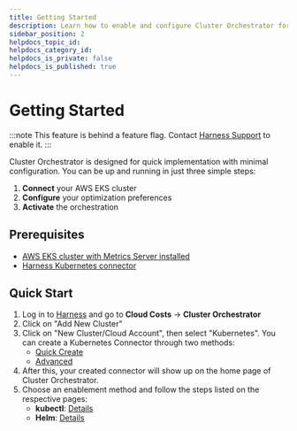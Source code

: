 ```yaml
---
title: Getting Started
description: Learn how to enable and configure Cluster Orchestrator for your EKS clusters
sidebar_position: 2
helpdocs_topic_id: 
helpdocs_category_id: 
helpdocs_is_private: false
helpdocs_is_published: true
---
```

# Getting Started

:::note
This feature is behind a feature flag. Contact [Harness Support](mailto:support@harness.io) to enable it.
:::

Cluster Orchestrator is designed for quick implementation with minimal configuration. You can be up and running in just three simple steps:

1. **Connect** your AWS EKS cluster
2. **Configure** your optimization preferences
3. **Activate** the orchestration

## Prerequisites

- [AWS EKS cluster with Metrics Server installed](https://docs.aws.amazon.com/eks/latest/userguide/what-is-eks.html)
- [Harness Kubernetes connector](/docs/platform/connectors/cloud-providers/add-a-kubernetes-cluster-connector)

## Quick Start

1. Log in to [Harness](https://app.harness.io) and go to **Cloud Costs** → **Cluster Orchestrator**
2. Click on "Add New Cluster" 
3. Click on "New Cluster/Cloud Account", then select "Kubernetes". You can create a Kubernetes Connector through two methods:
   - [Quick Create](/docs/cloud-cost-management/get-started/onboarding-guide/use-quick-create-k8s)
   - [Advanced](/docs/cloud-cost-management/get-started/onboarding-guide/set-up-cost-visibility-for-kubernetes)
4. After this, your created connector will show up on the home page of Cluster Orchestrator.
5. Choose an enablement method and follow the steps listed on the respective pages:
   - **kubectl**: [Details](/docs/cloud-cost-management/use-ccm-cost-optimization/cluster-orchestrator/setting-up-kubectl#kubectl-based-installation)
   - **Helm**: [Details](/docs/cloud-cost-management/use-ccm-cost-optimization/cluster-orchestrator/setting-up-co-helm)
